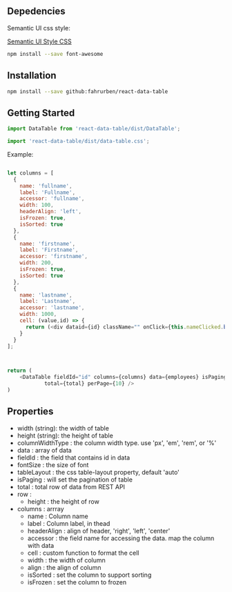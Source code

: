 ## Depedencies ##
Semantic UI css style:

[Semantic UI Style CSS](https://cdnjs.cloudflare.com/ajax/libs/semantic-ui/2.2.11/semantic.min.css)

```sh
npm install --save font-awesome
```

## Installation ##
```sh
npm install --save github:fahrurben/react-data-table
```

## Getting Started ##

```javascript
import DataTable from 'react-data-table/dist/DataTable';

import 'react-data-table/dist/data-table.css';
```

Example:
```javascript

let columns = [
  {
    name: 'fullname',
    label: 'Fullname',
    accessor: 'fullname',
    width: 100,
    headerAlign: 'left',
    isFrozen: true,
    isSorted: true
  },
  {
    name: 'firstname',
    label: 'Firstname',
    accessor: 'firstname',
    width: 200,
    isFrozen: true,
    isSorted: true
  },
  {
    name: 'lastname',
    label: 'Lastname',
    accessor: 'lastname',
    width: 1000,
    cell: (value,id) => {
      return (<div dataid={id} className="" onClick={this.nameClicked.bind(this)}>{id}-{value}</div>)
    }
  }
];



return (
	<DataTable fieldId="id" columns={columns} data={employees} isPaging={true} page={1}
            total={total} perPage={10} />
)
```

## Properties ##
* width (string): the width of table
* height (string): the height of table
* columnWidthType : the column width type. use 'px', 'em', 'rem', or '%'
* data : array of data
* fieldId : the field that contains id in data
* fontSize : the size of font 
* tableLayout : the css table-layout property, default 'auto'
* isPaging : will set the pagination of table
* total : total row of data from REST API
* row :  
	* height : the height of row
* columns : arrray
	* name : Column name
	* label : Column label, in thead
	* headerAlign : align of header, 'right', 'left', 'center'
	* accessor : the field name for accessing the data. map the column with data
	* cell : custom function to format the cell
	* width : the width of column
	* align : the align of column
	* isSorted : set the column to support sorting
	* isFrozen : set the column to frozen

